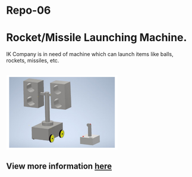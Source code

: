 # Repo-06

<h1>Rocket/Missile Launching Machine.</h1>
<p>IK Company is in need of machine which can launch items like balls, rockets, missiles, etc.</p>
<br>
<img src="https://github.com/Q-Division-2021-2022/Repo-06/blob/main/images/assemled1.jpg" width="300"></img>
<br>
<h2>View more information <a href="https://github.com/Q-Division-2021-2022/Repo-06/wiki">here</a></h2>
